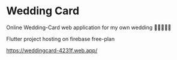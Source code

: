 # Wedding Card

Online Wedding-Card web application for my own wedding 💍👰🏻🤵🏻

Flutter project hosting on firebase free-plan

https://weddingcard-4231f.web.app/
